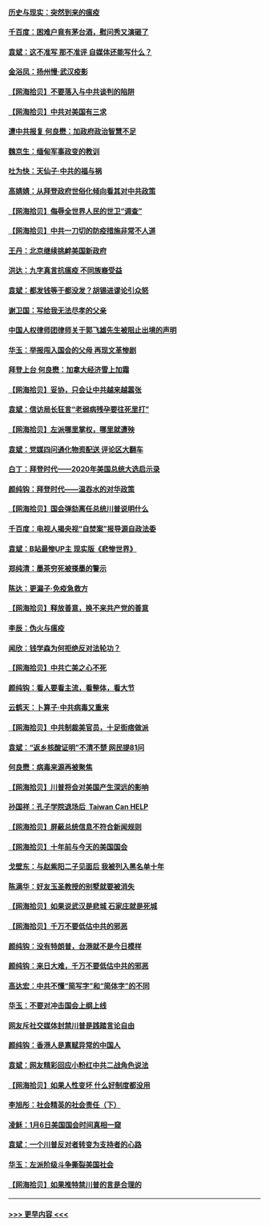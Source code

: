 #### [历史与现实：突然到来的瘟疫](../pages/nsc993/n12738507.md?t=02072101) 
#### [千百度：困难户竟有茅台酒，慰问秀又演砸了](../pages/nsc993/n12738362.md?t=02072101) 
#### [袁斌：这不准写 那不准评 自媒体还能写什么？](../pages/nsc993/n12737833.md?t=02072101) 
#### [金浴凤：扬州慢‧武汉疫影](../pages/nsc993/n12737248.md?t=02072101) 
#### [【网海拾贝】不要落入与中共谈判的陷阱](../pages/nsc993/n12735229.md?t=02072101) 
#### [【网海拾贝】中共对美国有三求](../pages/nsc993/n12735197.md?t=02072101) 
#### [遭中共报复 何良懋：加政府政治智慧不足](../pages/nsc993/n12734323.md?t=02072101) 
#### [魏京生：缅甸军事政变的教训](../pages/nsc993/n12732470.md?t=02072101) 
#### [吐为快：天仙子·中共的福与祸](../pages/nsc993/n12732165.md?t=02072101) 
#### [高婧婧：从拜登政府世俗化倾向看其对中共政策](../pages/nsc993/n12730028.md?t=02072101) 
#### [【网海拾贝】侮辱全世界人民的世卫“调查”](../pages/nsc993/n12727884.md?t=02072101) 
#### [【网海拾贝】中共一刀切的防疫措施非常不人道](../pages/nsc993/n12724879.md?t=02072101) 
#### [王丹：北京继续挑衅美国新政府](../pages/nsc993/n12722456.md?t=02072101) 
#### [洪达：九字真言抗瘟疫 不同族裔受益](../pages/nsc993/n12722448.md?t=02072101) 
#### [袁斌：都发钱等于都没发？胡锡进谬论引众怒](../pages/nsc993/n12722393.md?t=02072101) 
#### [谢卫国：写给我无法尽孝的父亲](../pages/nsc993/n12720325.md?t=02072101) 
#### [中国人权律师团律师关于郭飞雄先生被阻止出境的声明](../pages/nsc993/n12720203.md?t=02072101) 
#### [华玉：举报闯入国会的父母 再现文革惨剧](../pages/nsc993/n12719070.md?t=02072101) 
#### [拜登上台 何良懋：加拿大经济雪上加霜](../pages/nsc993/n12718943.md?t=02072101) 
#### [【网海拾贝】妥协，只会让中共越来越嚣张](../pages/nsc993/n12717392.md?t=02072101) 
#### [袁斌：信访局长狂言“老弱病残孕要往死里打”](../pages/nsc993/n12717343.md?t=02072101) 
#### [【网海拾贝】左派哪里掌权，哪里就遭殃](../pages/nsc993/n12715009.md?t=02072101) 
#### [袁斌：党媒四问通化物资配送 评论区大翻车](../pages/nsc993/n12714950.md?t=02072101) 
#### [白丁：拜登时代——2020年美国总统大选启示录](../pages/nsc993/n12714920.md?t=02072101) 
#### [颜纯钩：拜登时代——温吞水的对华政策](../pages/nsc993/n12713245.md?t=02072101) 
#### [【网海拾贝】国会弹劾离任总统川普说明什么](../pages/nsc993/n12712816.md?t=02072101) 
#### [千百度：电视人揭央视“自焚案”报导源自政法委](../pages/nsc993/n12709760.md?t=02072101) 
#### [袁斌：B站最惨UP主 现实版《悲惨世界》](../pages/nsc993/n12709686.md?t=02072101) 
#### [郑纯清：墨茶穷死被搽墨的警示](../pages/nsc993/n12709262.md?t=02072101) 
#### [陈达：更漏子·免疫急救方](../pages/nsc993/n12709244.md?t=02072101) 
#### [【网海拾贝】释放善意，换不来共产党的善意](../pages/nsc993/n12708361.md?t=02072101) 
#### [李辰：伪火与瘟疫](../pages/nsc993/n12707981.md?t=02072101) 
#### [闻欣：钱学森为何拒绝反对法轮功？](../pages/nsc993/n12707407.md?t=02072101) 
#### [【网海拾贝】中共亡美之心不死](../pages/nsc993/n12707621.md?t=02072101) 
#### [颜纯钩：看人要看主流，看整体，看大节](../pages/nsc993/n12707536.md?t=02072101) 
#### [云鹤天：卜算子‧中共病毒又重来](../pages/nsc993/n12707408.md?t=02072101) 
#### [【网海拾贝】中共制裁美官员，十足街痞做派](../pages/nsc993/n12705115.md?t=02072101) 
#### [袁斌：“返乡核酸证明”不清不楚 网民提81问](../pages/nsc993/n12704982.md?t=02072101) 
#### [何良懋：病毒来源再被聚焦](../pages/nsc993/n12704944.md?t=02072101) 
#### [【网海拾贝】川普将会对美国产生深远的影响](../pages/nsc993/n12703045.md?t=02072101) 
#### [孙国祥：孔子学院退场后  Taiwan Can HELP](../pages/nsc993/n12702430.md?t=02072101) 
#### [【网海拾贝】屏蔽总统信息不符合新闻规则](../pages/nsc993/n12699998.md?t=02072101) 
#### [【网海拾贝】十年前与今天的美国国会](../pages/nsc993/n12696993.md?t=02072101) 
#### [戈壁东：与赵紫阳二子见面后 我被列入黑名单十年](../pages/nsc993/n12696215.md?t=02072101) 
#### [陈满华：好友玉圣教授的别墅就要被消失](../pages/nsc993/n12695411.md?t=02072101) 
#### [【网海拾贝】如果说武汉是悲城 石家庄就是死城](../pages/nsc993/n12694589.md?t=02072101) 
#### [【网海拾贝】千万不要低估中共的邪恶](../pages/nsc993/n12692771.md?t=02072101) 
#### [颜纯钩：没有特朗普，台港就不是今日模样](../pages/nsc993/n12692678.md?t=02072101) 
#### [颜纯钩：来日大难，千万不要低估中共的邪恶](../pages/nsc993/n12692080.md?t=02072101) 
#### [高达宏：中共不懂“简写字”和“简体字”的不同](../pages/nsc993/n12692068.md?t=02072101) 
#### [华玉：不要对冲击国会上纲上线](../pages/nsc993/n12689948.md?t=02072101) 
#### [网友斥社交媒体封禁川普是践踏言论自由](../pages/nsc993/n12687482.md?t=02072101) 
#### [颜纯钩：香港人是禀赋异常的中国人](../pages/nsc993/n12685142.md?t=02072101) 
#### [袁斌：网友精彩回应小粉红中共二战角色说法](../pages/nsc993/n12684994.md?t=02072101) 
#### [【网海拾贝】如果人性变坏 什么好制度都没用](../pages/nsc993/n12683000.md?t=02072101) 
#### [李旭彤：社会精英的社会责任（下）](../pages/nsc993/n12680604.md?t=02072101) 
#### [凌稣：1月6日美国国会时间真相一窥](../pages/nsc993/n12682780.md?t=02072101) 
#### [袁斌：一个川普反对者转变为支持者的心路](../pages/nsc993/n12682700.md?t=02072101) 
#### [华玉：左派阶级斗争撕裂美国社会](../pages/nsc993/n12681226.md?t=02072101) 
#### [【网海拾贝】如果推特禁川普的言是合理的](../pages/nsc993/n12681232.md?t=02072101) 

----
#### [ >>> 更早内容 <<< ](../indexes/nsc993-earlier.md)
